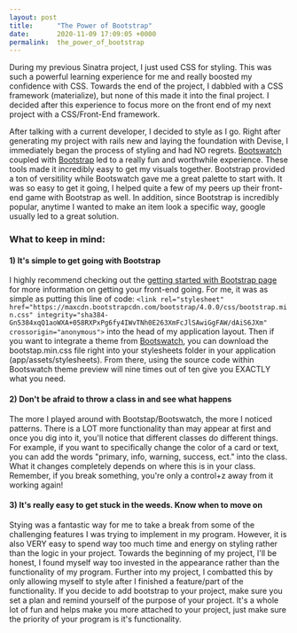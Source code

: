```yaml
---
layout: post
title:      "The Power of Bootstrap"
date:       2020-11-09 17:09:05 +0000
permalink:  the_power_of_bootstrap
---
```



During my previous Sinatra project, I just used CSS for styling. This was such a powerful learning experience for me and really boosted my confidence with CSS. Towards the end of the project, I dabbled with a CSS framework (materialize), but none of this made it into the final project. I decided after this experience to focus more on the front end of my next project with a CSS/Front-End framework. 

After talking with a current developer, I decided to style as I go. Right after generating my project with rails new and laying the foundation with Devise, I immediately began the process of styling and had NO regrets. [Bootswatch](https://bootswatch.com/) coupled with [Bootstrap](https://getbootstrap.com/) led to a really fun and worthwhile experience. These tools made it incredibly easy to get my visuals together. Bootstrap provided a ton of versitility while Bootswatch gave me a great palette to start with. It was so easy to get it going, I helped quite a few of my peers up their front-end game with Bootstrap as well. In addition, since Bootstrap is incredibly popular, anytime I wanted to make an item look a specific way, google usually led to a great solution. 

### What to keep in mind:

#### 1) It's simple to get going with Bootstrap

I highly recommend checking out the [getting started with Bootstrap page](https://getbootstrap.com/docs/4.0/getting-started/introduction/) for more information on getting your front-end going. For me, it was as simple as putting this line of code: `<link rel="stylesheet" href="https://maxcdn.bootstrapcdn.com/bootstrap/4.0.0/css/bootstrap.min.css" integrity="sha384-Gn5384xqQ1aoWXA+058RXPxPg6fy4IWvTNh0E263XmFcJlSAwiGgFAW/dAiS6JXm" crossorigin="anonymous">` into the head of my application layout. Then if you want to integrate a theme from [Bootswatch](https://bootswatch.com/), you can download the bootstap.min.css file right into your stylesheets folder in your application (app/assets/stylesheets). From there, using the source code within Bootswatch theme preview will nine times out of ten give you EXACTLY what you need. 

#### 2) Don't be afraid to throw a class in and see what happens

The more I played around with Bootstap/Bootswatch, the more I noticed patterns. There is a LOT more functionality than may appear at first and once you dig into it, you'll notice that different classes do different things. For example, if you want to specifically change the color of a card or text, you can add the words "primary, info, warning, success, ect." into the class. What it changes completely depends on where this is in your class. Remember, if you break something, you're only a control+z away from it working again! 


#### 3) It's really easy to get stuck in the weeds. Know when to move on

Stying was a fantastic way for me to take a break from some of the challenging features I was trying to implement in my program. However, it is also VERY easy to spend way too much time and energy on styling rather than the logic in your project. Towards the beginning of my project, I'll be honest, I found myself way too invested in the appearance rather than the functionality of my program. Further into my project, I combatted this by only allowing myself to style after I finished a feature/part of the functionality. If you decide to add bootstrap to your project, make sure you set a plan and remind yourself of the purpose of your project. It's a whole lot of fun and helps make you more attached to your project, just make sure the priority of your program is it's functionality. 
